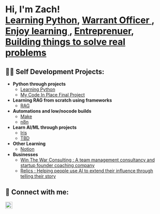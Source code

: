 <h1>Hi, I'm Zach! <br/><a href="https://codeinplace.stanford.edu/cip5/certificate/8celac">Learning Python</a>, <a href="https://www.lineofdeparture.army.mil/Journals/Field-Artillery/FA-2024-Issue-2/-Beyond-destruction/"> Warrant Officer </a>, <a href="https://lyrical-firefly-277.notion.site/Welcome-to-My-Learning-and-Self-Development-Hub-2196871c567880d1ad4adb37b1673d76"> Enjoy learning </a>, <a href="https://winthewar.co/">Entreprenuer</a>, <a href="https://www.relics.life"> Building things to solve real problems </a> </h1>

<h2>👨‍💻 Self Development Projects:</h2>

- <b>Python through projects</b>
  - [Learning Python](https://github.com/zzayac5/Learning_python)
  - [My Code In Place Final Project](https://codeinplace.stanford.edu/cip5/share/uIeytr79GxPGDgvDcEX4)
- <b> Learning RAG from scratch using frameworks </b>
  - [RAG](https://github.com/zzayac5/Learning_RAG)
- <b> Automations and low/nocode builds </b>
  - [Make](https://github.com/zzayac5/Automation_projects)
  - [n8n](https://github.com/zzayac5/Automation_projects)
- <b>Learn AI/ML through projects</b>
  - [Iris](https://github.com/zzayac5/Learn_ai_now/blob/main/Iris_Classification.py)
  - [TBD](https://github.com/joshmadakor1/Key-Logger-With-Email)
- <b>Other Learning</b>
  - [Notion](https://lyrical-firefly-277.notion.site/Welcome-to-My-Learning-and-Self-Development-Hub-2196871c567880d1ad4adb37b1673d76)
- <b> Businesses </b>
  - [Win The War Consulting : A team management consultancy and startup founder coaching company](https://winthewar.co)
  - [Relics : Helping people use AI to extend their influence through telling their story](https://www.relics.life)

<h2> 🤳 Connect with me:</h2>

[<img align="left" alt="JoshMadakor | LinkedIn" width="22px" src="https://cdn.jsdelivr.net/npm/simple-icons@v3/icons/linkedin.svg" />][linkedin]


[linkedin]: https://www.linkedin.com/in/zachary-zayac-90820a48/

<!--
**joshmadakor1/joshmadakor1** is a ✨ _special_ ✨ repository because its `README.md` (this file) appears on your GitHub profile.

Here are some ideas to get you started:

- 🔭 I’m currently working on ...
- 🌱 I’m currently learning ...
- 👯 I’m looking to collaborate on ...
- 🤔 I’m looking for help with ...
- 💬 Ask me about ...
- 📫 How to reach me: ...
- 😄 Pronouns: ...
- ⚡ Fun fact: ...
-->
